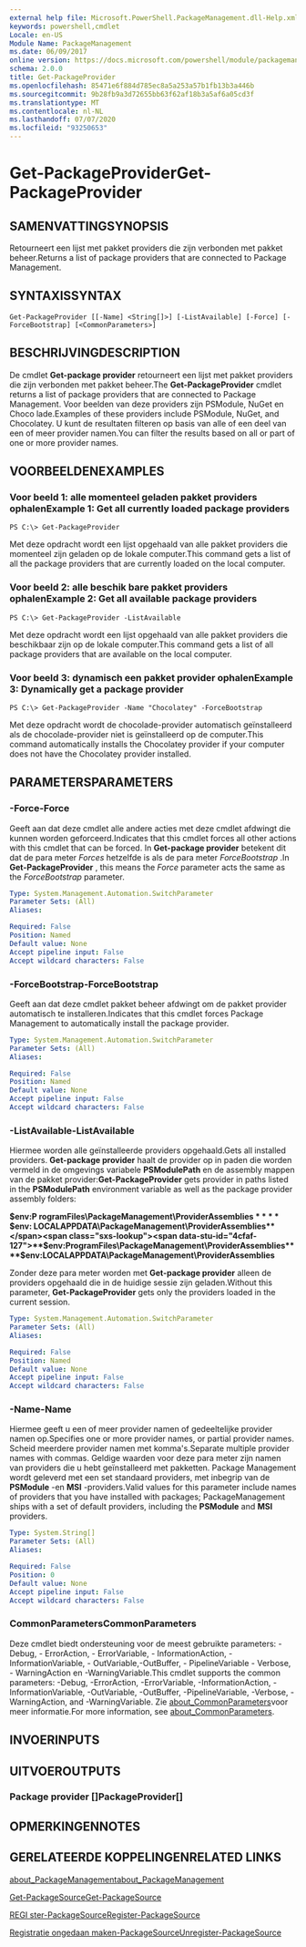 ```yaml
---
external help file: Microsoft.PowerShell.PackageManagement.dll-Help.xml
keywords: powershell,cmdlet
Locale: en-US
Module Name: PackageManagement
ms.date: 06/09/2017
online version: https://docs.microsoft.com/powershell/module/packagemanagement/get-packageprovider?view=powershell-6&WT.mc_id=ps-gethelp
schema: 2.0.0
title: Get-PackageProvider
ms.openlocfilehash: 85471e6f884d785ec8a5a253a57b1fb13b3a446b
ms.sourcegitcommit: 9b28fb9a3d72655bb63f62af18b3a5af6a05cd3f
ms.translationtype: MT
ms.contentlocale: nl-NL
ms.lasthandoff: 07/07/2020
ms.locfileid: "93250653"
---
```

# <span data-ttu-id="4cfaf-103">Get-PackageProvider</span><span class="sxs-lookup"><span data-stu-id="4cfaf-103">Get-PackageProvider</span></span>

## <span data-ttu-id="4cfaf-104">SAMENVATTING</span><span class="sxs-lookup"><span data-stu-id="4cfaf-104">SYNOPSIS</span></span>
<span data-ttu-id="4cfaf-105">Retourneert een lijst met pakket providers die zijn verbonden met pakket beheer.</span><span class="sxs-lookup"><span data-stu-id="4cfaf-105">Returns a list of package providers that are connected to Package Management.</span></span>

## <span data-ttu-id="4cfaf-106">SYNTAXIS</span><span class="sxs-lookup"><span data-stu-id="4cfaf-106">SYNTAX</span></span>

```
Get-PackageProvider [[-Name] <String[]>] [-ListAvailable] [-Force] [-ForceBootstrap] [<CommonParameters>]
```

## <span data-ttu-id="4cfaf-107">BESCHRIJVING</span><span class="sxs-lookup"><span data-stu-id="4cfaf-107">DESCRIPTION</span></span>

<span data-ttu-id="4cfaf-108">De cmdlet **Get-package provider** retourneert een lijst met pakket providers die zijn verbonden met pakket beheer.</span><span class="sxs-lookup"><span data-stu-id="4cfaf-108">The **Get-PackageProvider** cmdlet returns a list of package providers that are connected to Package Management.</span></span>
<span data-ttu-id="4cfaf-109">Voor beelden van deze providers zijn PSModule, NuGet en Choco lade.</span><span class="sxs-lookup"><span data-stu-id="4cfaf-109">Examples of these providers include PSModule, NuGet, and Chocolatey.</span></span>
<span data-ttu-id="4cfaf-110">U kunt de resultaten filteren op basis van alle of een deel van een of meer provider namen.</span><span class="sxs-lookup"><span data-stu-id="4cfaf-110">You can filter the results based on all or part of one or more provider names.</span></span>

## <span data-ttu-id="4cfaf-111">VOORBEELDEN</span><span class="sxs-lookup"><span data-stu-id="4cfaf-111">EXAMPLES</span></span>

### <span data-ttu-id="4cfaf-112">Voor beeld 1: alle momenteel geladen pakket providers ophalen</span><span class="sxs-lookup"><span data-stu-id="4cfaf-112">Example 1: Get all currently loaded package providers</span></span>

```
PS C:\> Get-PackageProvider
```

<span data-ttu-id="4cfaf-113">Met deze opdracht wordt een lijst opgehaald van alle pakket providers die momenteel zijn geladen op de lokale computer.</span><span class="sxs-lookup"><span data-stu-id="4cfaf-113">This command gets a list of all the package providers that are currently loaded on the local computer.</span></span>

### <span data-ttu-id="4cfaf-114">Voor beeld 2: alle beschik bare pakket providers ophalen</span><span class="sxs-lookup"><span data-stu-id="4cfaf-114">Example 2: Get all available package providers</span></span>

```
PS C:\> Get-PackageProvider -ListAvailable
```

<span data-ttu-id="4cfaf-115">Met deze opdracht wordt een lijst opgehaald van alle pakket providers die beschikbaar zijn op de lokale computer.</span><span class="sxs-lookup"><span data-stu-id="4cfaf-115">This command gets a list of all package providers that are available on the local computer.</span></span>

### <span data-ttu-id="4cfaf-116">Voor beeld 3: dynamisch een pakket provider ophalen</span><span class="sxs-lookup"><span data-stu-id="4cfaf-116">Example 3: Dynamically get a package provider</span></span>

```
PS C:\> Get-PackageProvider -Name "Chocolatey" -ForceBootstrap
```

<span data-ttu-id="4cfaf-117">Met deze opdracht wordt de chocolade-provider automatisch geïnstalleerd als de chocolade-provider niet is geïnstalleerd op de computer.</span><span class="sxs-lookup"><span data-stu-id="4cfaf-117">This command automatically installs the Chocolatey provider if your computer does not have the Chocolatey provider installed.</span></span>

## <span data-ttu-id="4cfaf-118">PARAMETERS</span><span class="sxs-lookup"><span data-stu-id="4cfaf-118">PARAMETERS</span></span>

### <span data-ttu-id="4cfaf-119">-Force</span><span class="sxs-lookup"><span data-stu-id="4cfaf-119">-Force</span></span>

<span data-ttu-id="4cfaf-120">Geeft aan dat deze cmdlet alle andere acties met deze cmdlet afdwingt die kunnen worden geforceerd.</span><span class="sxs-lookup"><span data-stu-id="4cfaf-120">Indicates that this cmdlet forces all other actions with this cmdlet that can be forced.</span></span>
<span data-ttu-id="4cfaf-121">In **Get-package provider** betekent dit dat de para meter *Forces* hetzelfde is als de para meter *ForceBootstrap* .</span><span class="sxs-lookup"><span data-stu-id="4cfaf-121">In **Get-PackageProvider** , this means the *Force* parameter acts the same as the *ForceBootstrap* parameter.</span></span>

```yaml
Type: System.Management.Automation.SwitchParameter
Parameter Sets: (All)
Aliases:

Required: False
Position: Named
Default value: None
Accept pipeline input: False
Accept wildcard characters: False
```

### <span data-ttu-id="4cfaf-122">-ForceBootstrap</span><span class="sxs-lookup"><span data-stu-id="4cfaf-122">-ForceBootstrap</span></span>

<span data-ttu-id="4cfaf-123">Geeft aan dat deze cmdlet pakket beheer afdwingt om de pakket provider automatisch te installeren.</span><span class="sxs-lookup"><span data-stu-id="4cfaf-123">Indicates that this cmdlet forces Package Management to automatically install the package provider.</span></span>

```yaml
Type: System.Management.Automation.SwitchParameter
Parameter Sets: (All)
Aliases:

Required: False
Position: Named
Default value: None
Accept pipeline input: False
Accept wildcard characters: False
```

### <span data-ttu-id="4cfaf-124">-ListAvailable</span><span class="sxs-lookup"><span data-stu-id="4cfaf-124">-ListAvailable</span></span>

<span data-ttu-id="4cfaf-125">Hiermee worden alle geïnstalleerde providers opgehaald.</span><span class="sxs-lookup"><span data-stu-id="4cfaf-125">Gets all installed providers.</span></span>
<span data-ttu-id="4cfaf-126">**Get-package provider** haalt de provider op in paden die worden vermeld in de omgevings variabele **PSModulePath** en de assembly mappen van de pakket provider:</span><span class="sxs-lookup"><span data-stu-id="4cfaf-126">**Get-PackageProvider** gets provider in paths listed in the **PSModulePath** environment variable as well as the package provider assembly folders:</span></span>

<span data-ttu-id="4cfaf-127">**$env:P rogramFiles\PackageManagement\ProviderAssemblies \* \* \* \* $env: LOCALAPPDATA\PackageManagement\ProviderAssemblies**</span><span class="sxs-lookup"><span data-stu-id="4cfaf-127">**$env:ProgramFiles\PackageManagement\ProviderAssemblies\*\*\*\*$env:LOCALAPPDATA\PackageManagement\ProviderAssemblies**</span></span>

<span data-ttu-id="4cfaf-128">Zonder deze para meter worden met **Get-package provider** alleen de providers opgehaald die in de huidige sessie zijn geladen.</span><span class="sxs-lookup"><span data-stu-id="4cfaf-128">Without this parameter, **Get-PackageProvider** gets only the providers loaded in the current session.</span></span>

```yaml
Type: System.Management.Automation.SwitchParameter
Parameter Sets: (All)
Aliases:

Required: False
Position: Named
Default value: None
Accept pipeline input: False
Accept wildcard characters: False
```

### <span data-ttu-id="4cfaf-129">-Name</span><span class="sxs-lookup"><span data-stu-id="4cfaf-129">-Name</span></span>

<span data-ttu-id="4cfaf-130">Hiermee geeft u een of meer provider namen of gedeeltelijke provider namen op.</span><span class="sxs-lookup"><span data-stu-id="4cfaf-130">Specifies one or more provider names, or partial provider names.</span></span>
<span data-ttu-id="4cfaf-131">Scheid meerdere provider namen met komma's.</span><span class="sxs-lookup"><span data-stu-id="4cfaf-131">Separate multiple provider names with commas.</span></span>
<span data-ttu-id="4cfaf-132">Geldige waarden voor deze para meter zijn namen van providers die u hebt geïnstalleerd met pakketten. Package Management wordt geleverd met een set standaard providers, met inbegrip van de **PSModule** -en **MSI** -providers.</span><span class="sxs-lookup"><span data-stu-id="4cfaf-132">Valid values for this parameter include names of providers that you have installed with packages; PackageManagement ships with a set of default providers, including the **PSModule** and **MSI** providers.</span></span>

```yaml
Type: System.String[]
Parameter Sets: (All)
Aliases:

Required: False
Position: 0
Default value: None
Accept pipeline input: False
Accept wildcard characters: False
```

### <span data-ttu-id="4cfaf-133">CommonParameters</span><span class="sxs-lookup"><span data-stu-id="4cfaf-133">CommonParameters</span></span>

<span data-ttu-id="4cfaf-134">Deze cmdlet biedt ondersteuning voor de meest gebruikte parameters: -Debug, - ErrorAction, - ErrorVariable, - InformationAction, -InformationVariable, - OutVariable,-OutBuffer, - PipelineVariable - Verbose, - WarningAction en -WarningVariable.</span><span class="sxs-lookup"><span data-stu-id="4cfaf-134">This cmdlet supports the common parameters: -Debug, -ErrorAction, -ErrorVariable, -InformationAction, -InformationVariable, -OutVariable, -OutBuffer, -PipelineVariable, -Verbose, -WarningAction, and -WarningVariable.</span></span> <span data-ttu-id="4cfaf-135">Zie [about_CommonParameters](https://go.microsoft.com/fwlink/?LinkID=113216)voor meer informatie.</span><span class="sxs-lookup"><span data-stu-id="4cfaf-135">For more information, see [about_CommonParameters](https://go.microsoft.com/fwlink/?LinkID=113216).</span></span>

## <span data-ttu-id="4cfaf-136">INVOER</span><span class="sxs-lookup"><span data-stu-id="4cfaf-136">INPUTS</span></span>

## <span data-ttu-id="4cfaf-137">UITVOER</span><span class="sxs-lookup"><span data-stu-id="4cfaf-137">OUTPUTS</span></span>

### <span data-ttu-id="4cfaf-138">Package provider []</span><span class="sxs-lookup"><span data-stu-id="4cfaf-138">PackageProvider[]</span></span>

## <span data-ttu-id="4cfaf-139">OPMERKINGEN</span><span class="sxs-lookup"><span data-stu-id="4cfaf-139">NOTES</span></span>

## <span data-ttu-id="4cfaf-140">GERELATEERDE KOPPELINGEN</span><span class="sxs-lookup"><span data-stu-id="4cfaf-140">RELATED LINKS</span></span>

[<span data-ttu-id="4cfaf-141">about_PackageManagement</span><span class="sxs-lookup"><span data-stu-id="4cfaf-141">about_PackageManagement</span></span>](../Microsoft.PowerShell.Core/About/about_PackageManagement.md)

[<span data-ttu-id="4cfaf-142">Get-PackageSource</span><span class="sxs-lookup"><span data-stu-id="4cfaf-142">Get-PackageSource</span></span>](Get-PackageSource.md)

[<span data-ttu-id="4cfaf-143">REGI ster-PackageSource</span><span class="sxs-lookup"><span data-stu-id="4cfaf-143">Register-PackageSource</span></span>](Register-PackageSource.md)

[<span data-ttu-id="4cfaf-144">Registratie ongedaan maken-PackageSource</span><span class="sxs-lookup"><span data-stu-id="4cfaf-144">Unregister-PackageSource</span></span>](Unregister-PackageSource.md)
